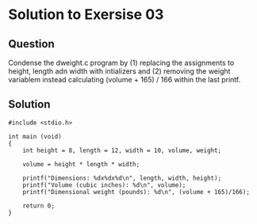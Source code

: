 # Solution to Exersise 03

## Question
Condense the dweight.c program by (1) replacing the assignments to height, length adn width with intializers and (2) removing the weight variablem instead calculating (volume + 165) / 166 within the last printf.

## Solution

```
#include <stdio.h>

int main (void)
{
    int height = 8, length = 12, width = 10, volume, weight;

    volume = height * length * width;

    printf("Dimensions: %dx%dx%d\n", length, width, height);
    printf("Volume (cubic inches): %d\n", volume);
    printf("Dimensional weight (pounds): %d\n", (volume + 165)/166);

    return 0;
}
```
